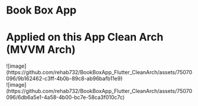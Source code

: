 # Book Box App
<h1>Applied on this App Clean Arch (MVVM Arch)</h1>
![image](https://github.com/rehab732/BookBoxApp_Flutter_CleanArch/assets/75070096/9b162462-c3ff-4b0b-89c8-ab96bafb11e9)
<br>
![image](https://github.com/rehab732/BookBoxApp_Flutter_CleanArch/assets/75070096/6db6a5e1-4a58-4b00-bc7e-58ca3f010c7c)

